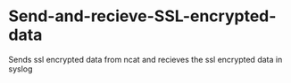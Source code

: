 # Send-and-recieve-SSL-encrypted-data
Sends ssl encrypted data from ncat and recieves the ssl encrypted data in syslog
